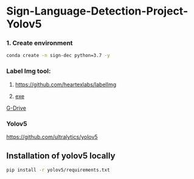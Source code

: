 # Sign-Language-Detection-Project-Yolov5


### 1. Create environment

```bash
conda create -n sign-dec python=3.7 -y

```

### Label Img tool:

1. https://github.com/heartexlabs/labelImg

2. [exe](https://github.com/entbappy/Sign-Language-Generation-From-Video-using-YOLOV5/raw/master/Annotation%20Tool/labelImg.exe)

[G-Drive](https://drive.google.com/drive/folders/18AIDI4pOAcYC-zSCPpYvRxWaydjOqS1W?usp=sharing)


### Yolov5

https://github.com/ultralytics/yolov5


## Installation of yolov5 locally

```bash
pip install -r yolov5/requirements.txt
```